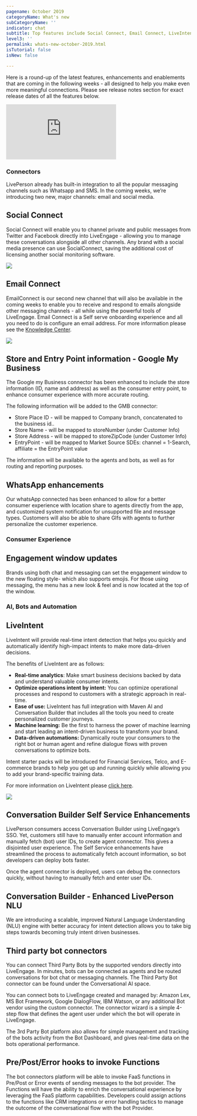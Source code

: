 ```yaml
---
pagename: October 2019
categoryName: What's new
subCategoryName: ''
indicator: chat
subtitle: Top features include Social Connect, Email Connect, LiveIntent and more
level3: ''
permalink: whats-new-october-2019.html
isTutorial: false
isNew: false

---
```

Here is a round-up of the latest features, enhancements and enablements that are coming in the following weeks - all designed to help you make even more meaningful connections. Please see release notes section for exact release dates of all the features below.

<iframe style="max-width: 750px;" src="https://player.vimeo.com/video/364766378" frameborder="0" webkitallowfullscreen mozallowfullscreen allowfullscreen></iframe>

### Connectors

LivePerson already has built-in integration to all the popular messaging channels such as Whatsapp and SMS. In the coming weeks, we’re introducing two new, major channels: email and social media.

## Social Connect

Social Connect will enable you to channel private and public messages from Twitter and Facebook directly into LiveEngage - allowing you to manage these conversations alongside all other channels. Any brand with a social media presence can use SocialConnect, saving the additional cost of licensing another social monitoring software.

![](img/SocialConnect1.jpg)

## Email Connect

EmailConnect is our second new channel that will also be available in the coming weeks to enable you to receive and respond to emails alongside other messaging channels - all while using the powerful tools of LiveEngage. Email Connect is a Self serve onboarding experience and all you need to do is configure an email address. For more information please see the [Knowledge Center](https://knowledge.liveperson.com/messaging-channels-email-connect.html).

![](img/EmailConnectWhatsnew.png)

## Store and Entry Point information - Google My Business

The Google my Business connector has been enhanced to include the store information (ID, name and address) as well as the consumer entry point, to enhance consumer experience with more accurate routing.

The following information will be added to the GMB connector:

* Store Place ID - will be mapped to Company branch, concatenated to the business id..
* Store Name - will be mapped to storeNumber (under Customer Info)
* Store Address - will be mapped to storeZipCode (under Customer Info)
* EntryPoint - will be mapped to Market Source SDEs: channel = 1-Search, affiliate = the EntryPoint value

The information will be available to the agents and bots, as well as for routing and reporting purposes.

## WhatsApp enhancements

Our whatsApp connected has been enhanced to allow for a better consumer experience with location share to agents directly from the app, and customized system notification for unsupported file and message types. Customers will also be able to share GIfs with agents to further personalize the customer experience.

### Consumer Experience

## Engagement window updates

Brands using both chat and messaging can set the engagement window to the new floating style- which also supports emojis. For those using messaging, the menu has a new look & feel and is now located at the top of the window.

### AI, Bots and Automation

## LiveIntent

LiveIntent will provide real-time intent detection that helps you quickly and automatically identify high-impact intents to make more data-driven decisions.

The benefits of LiveIntent are as follows:

* **Real-time analytics**: Make smart business decisions backed by data and understand valuable consumer intents.
* **Optimize operations intent by intent:** You can optimize operational processes and respond to customers with a strategic approach in real- time.
* **Ease of use:** LiveIntent has full integration with Maven AI and Conversation Builder that includes all the tools you need to create personalized customer journeys.
* **Machine learning:** Be the first to harness the power of machine learning and start leading an intent-driven business to transform your brand.
* **Data-driven automations:** Dynamically route your consumers to the right bot or human agent and refine dialogue flows with proven conversations to optimize bots.

Intent starter packs will be introduced for Financial Services, Telco, and E-commerce brands to help you get up and running quickly while allowing you to add your brand-specific training data.

For more information on LiveIntent please [click here](https://knowledge.liveperson.com/ai-bots-automation-liveintent-overview.html).

![](img/liveintent_dashboard_home.png)

## Conversation Builder Self Service Enhancements

LivePerson consumers access Conversation Builder using LiveEngage’s SSO. Yet, customers still have to manually enter account information and manually fetch (bot) user IDs, to create agent connector. This gives a disjointed user experience. The Self Service enhancements have streamlined the process to automatically fetch account information, so bot developers can deploy bots faster.

Once the agent connector is deployed, users can debug the connectors quickly, without having to manually fetch and enter user IDs.

## Conversation Builder - Enhanced LivePerson NLU

We are introducing a scalable, improved Natural Language Understanding (NLU) engine with better accuracy for intent detection allows you to take big steps towards becoming truly intent driven businesses.

## Third party bot connectors

You can connect Third Party Bots by the supported vendors directly into LiveEngage. In minutes, bots can be connected as agents and be routed conversations for bot chat or messaging channels. The Third Party Bot connector can be found under the Conversational AI space.

You can connect bots to LiveEngage created and managed by: Amazon Lex, MS Bot Framework, Google DialogFlow, IBM Watson, or any additional Bot vendor using the custom connector. The connector wizard is a simple 4-step flow that defines the agent user under which the bot will operate in LiveEngage.

The 3rd Party Bot platform also allows for simple management and tracking of the bots activity from the Bot Dashboard, and gives real-time data on the bots operational performance.

## Pre/Post/Error hooks to invoke Functions

The bot connectors platform will be able to invoke FaaS functions in Pre/Post or Error events of sending messages to the bot provider. The Functions will have the ability to enrich the conversational experience by leveraging the FaaS platform capabilities. Developers could assign actions to the functions like CRM integrations or error handling tactics to manage the outcome of the conversational flow with the bot Provider.
